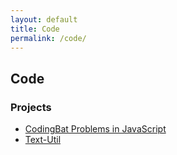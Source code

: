 ```yaml
---
layout: default
title: Code
permalink: /code/
---
```

## Code

### Projects

* [CodingBat Problems in JavaScript](../codingbat-js/)
* [Text-Util](../text-util/)
